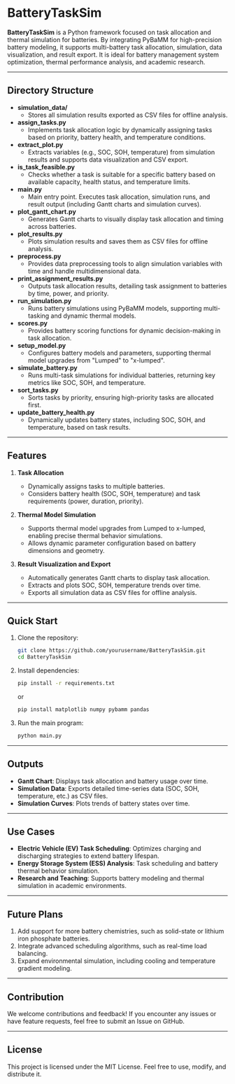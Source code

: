 
# BatteryTaskSim

**BatteryTaskSim** is a Python framework focused on task allocation and thermal simulation for batteries. By integrating PyBaMM for high-precision battery modeling, it supports multi-battery task allocation, simulation, data visualization, and result export. It is ideal for battery management system optimization, thermal performance analysis, and academic research.

---

## Directory Structure

- **simulation_data/**
  - Stores all simulation results exported as CSV files for offline analysis.
- **assign_tasks.py**
  - Implements task allocation logic by dynamically assigning tasks based on priority, battery health, and temperature conditions.
- **extract_plot.py**
  - Extracts variables (e.g., SOC, SOH, temperature) from simulation results and supports data visualization and CSV export.
- **is_task_feasible.py**
  - Checks whether a task is suitable for a specific battery based on available capacity, health status, and temperature limits.
- **main.py**
  - Main entry point. Executes task allocation, simulation runs, and result output (including Gantt charts and simulation curves).
- **plot_gantt_chart.py**
  - Generates Gantt charts to visually display task allocation and timing across batteries.
- **plot_results.py**
  - Plots simulation results and saves them as CSV files for offline analysis.
- **preprocess.py**
  - Provides data preprocessing tools to align simulation variables with time and handle multidimensional data.
- **print_assignment_results.py**
  - Outputs task allocation results, detailing task assignment to batteries by time, power, and priority.
- **run_simulation.py**
  - Runs battery simulations using PyBaMM models, supporting multi-tasking and dynamic thermal models.
- **scores.py**
  - Provides battery scoring functions for dynamic decision-making in task allocation.
- **setup_model.py**
  - Configures battery models and parameters, supporting thermal model upgrades from "Lumped" to "x-lumped".
- **simulate_battery.py**
  - Runs multi-task simulations for individual batteries, returning key metrics like SOC, SOH, and temperature.
- **sort_tasks.py**
  - Sorts tasks by priority, ensuring high-priority tasks are allocated first.
- **update_battery_health.py**
  - Dynamically updates battery states, including SOC, SOH, and temperature, based on task results.

---

## Features

1. **Task Allocation**
   - Dynamically assigns tasks to multiple batteries.
   - Considers battery health (SOC, SOH, temperature) and task requirements (power, duration, priority).

2. **Thermal Model Simulation**
   - Supports thermal model upgrades from Lumped to x-lumped, enabling precise thermal behavior simulations.
   - Allows dynamic parameter configuration based on battery dimensions and geometry.

3. **Result Visualization and Export**
   - Automatically generates Gantt charts to display task allocation.
   - Extracts and plots SOC, SOH, temperature trends over time.
   - Exports all simulation data as CSV files for offline analysis.

---

## Quick Start

1. Clone the repository:
   ```bash
   git clone https://github.com/yourusername/BatteryTaskSim.git
   cd BatteryTaskSim
   ```

2. Install dependencies:
   ```bash
   pip install -r requirements.txt
   ```
   or
   ```bash
   pip install matplotlib numpy pybamm pandas
   ```
4. Run the main program:
   ```bash
   python main.py
   ```

---

## Outputs

- **Gantt Chart**: Displays task allocation and battery usage over time.
- **Simulation Data**: Exports detailed time-series data (SOC, SOH, temperature, etc.) as CSV files.
- **Simulation Curves**: Plots trends of battery states over time.

---

## Use Cases

- **Electric Vehicle (EV) Task Scheduling**: Optimizes charging and discharging strategies to extend battery lifespan.
- **Energy Storage System (ESS) Analysis**: Task scheduling and battery thermal behavior simulation.
- **Research and Teaching**: Supports battery modeling and thermal simulation in academic environments.

---

## Future Plans

1. Add support for more battery chemistries, such as solid-state or lithium iron phosphate batteries.
2. Integrate advanced scheduling algorithms, such as real-time load balancing.
3. Expand environmental simulation, including cooling and temperature gradient modeling.

---

## Contribution

We welcome contributions and feedback! If you encounter any issues or have feature requests, feel free to submit an Issue on GitHub.

---

## License

This project is licensed under the MIT License. Feel free to use, modify, and distribute it.
